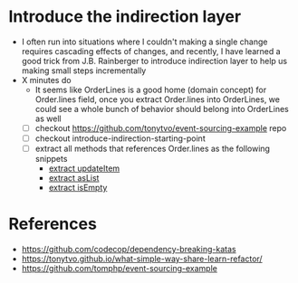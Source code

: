 # Introduce the indirection layer
- I often run into situations where I couldn't making a single change requires cascading effects of changes, and recently, I have learned a good trick from J.B. Rainberger to introduce indirection layer to help us making small steps incrementally
- X minutes do
  - It seems like OrderLines is a good home (domain concept) for Order.lines field, once you extract Order.lines into OrderLines, we could see a whole bunch of behavior should belong into OrderLines as well
  - [ ] checkout https://github.com/tonytvo/event-sourcing-example repo
  - [ ] checkout introduce-indirection-starting-point
  - [ ] extract all methods that references Order.lines as the following snippets
    - [extract updateItem](./snippets/lines-update-item.gif)
    - [extract asList](./snippets/extract-aslist-lines.gif)
    - [extract isEmpty](./snippets/extract-is-empty.gif)

# References
- https://github.com/codecop/dependency-breaking-katas
- https://tonytvo.github.io/what-simple-way-share-learn-refactor/
- https://github.com/tomphp/event-sourcing-example
